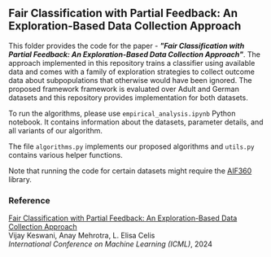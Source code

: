 ## Fair Classification with Partial Feedback: An Exploration-Based Data Collection Approach

This folder provides the code for the paper - ***"Fair Classification with Partial Feedback: An Exploration-Based Data Collection Approach"***. 
The approach implemented in this repository trains a classifier using available data and comes with a family of exploration strategies to collect outcome data about subpopulations that otherwise would have been ignored. The proposed framework framework is evaluated over Adult and German datasets and this repository provides implementation for both datasets.

To run the algorithms, please use `empirical_analysis.ipynb` Python notebook. It contains information about the datasets, parameter details, and all variants of our algorithm.

The file `algorithms.py` implements our proposed algorithms and `utils.py` contains various helper functions.

Note that running the code for certain datasets might require the [AIF360](https://github.com/Trusted-AI/AIF360) library.

### Reference

[Fair Classification with Partial Feedback: An Exploration-Based Data Collection Approach](https://arxiv.org/abs/2402.11338) <br>
Vijay Keswani, Anay Mehrotra, L. Elisa Celis<br>
*International Conference on Machine Learning (ICML)*, 2024
